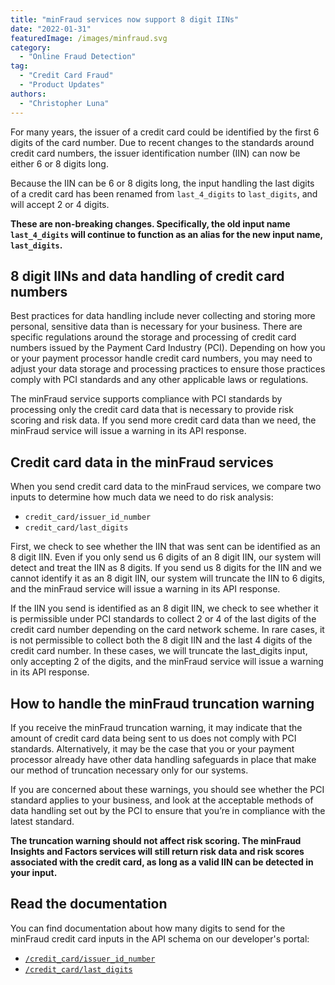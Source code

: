 ```yaml
---
title: "minFraud services now support 8 digit IINs"
date: "2022-01-31"
featuredImage: /images/minfraud.svg
category:
  - "Online Fraud Detection"
tag:
  - "Credit Card Fraud"
  - "Product Updates"
authors:
  - "Christopher Luna"
---
```


For many years, the issuer of a credit card could be identified by the first 6
digits of the card number. Due to recent changes to the standards around credit
card numbers, the issuer identification number (IIN) can now be either 6 or 8
digits long.

Because the IIN can be 6 or 8 digits long, the input handling the
last digits of a credit card has been renamed from `last_4_digits` to
`last_digits`, and will accept 2 or 4 digits.

**These are non-breaking changes. Specifically, the old input name
`last_4_digits` will continue to function as an alias for the new input name,
`last_digits`.**

## 8 digit IINs and data handling of credit card numbers
Best practices for data handling include never collecting and storing more
personal, sensitive data than is necessary for your business. There are specific
regulations around the storage and processing of credit card numbers issued by
the Payment Card Industry (PCI). Depending on how you or your payment processor
handle credit card numbers, you may need to adjust your data storage and
processing practices to ensure those practices comply with PCI standards and any
other applicable laws or regulations.

The minFraud service supports compliance with PCI standards by processing only
the credit card data that is necessary to provide risk scoring and risk data.
If you send more credit card data than we need, the minFraud service will issue
a warning in its API response.

## Credit card data in the minFraud services
When you send credit card data to the minFraud services, we compare two inputs
to determine how much data we need to do risk analysis:

- `credit_card/issuer_id_number`
- `credit_card/last_digits`

First, we check to see whether the IIN that was sent can be identified as an 8
digit IIN. Even if you only send us 6 digits of an 8 digit IIN, our system will
detect and treat the IIN as 8 digits. If you send us 8 digits for the IIN and we
cannot identify it as an 8 digit IIN, our system will truncate the IIN to 6
digits, and the minFraud service will issue a warning in its API response.

If the IIN you send is identified as an 8 digit IIN, we check to see whether it
is permissible under PCI standards to collect 2 or 4 of the last digits of the
credit card number depending on the card network scheme. In rare cases, it is
not permissible to collect both the 8 digit IIN and the last 4 digits of the
credit card number. In these cases, we will truncate the last_digits input, only
accepting 2 of the digits, and the minFraud service will issue a warning in its
API response.

## How to handle the minFraud truncation warning
If you receive the minFraud truncation warning, it may indicate that the amount
of credit card data being sent to us does not comply with PCI standards.
Alternatively, it may be the case that you or your payment processor already
have other data handling safeguards in place that make our method of truncation
necessary only for our systems.

If you are concerned about these warnings, you should see whether the PCI
standard applies to your business, and look at the acceptable methods of data
handling set out by the PCI to ensure that you’re in compliance with the latest
standard.

**The truncation warning should not affect risk scoring. The minFraud Insights
and Factors services will still return risk data and risk scores associated with
the credit card, as long as a valid IIN can be detected in your input.**

## Read the documentation
You can find documentation about how many digits to send for the minFraud credit
card inputs in the API schema on our developer's portal:

- [`/credit_card/issuer_id_number`](https://dev.maxmind.com/minfraud/api-documentation/requests?lang=en#schema--request--credit-card__issuer_id_number)
- [`/credit_card/last_digits`](https://dev.maxmind.com/minfraud/api-documentation/requests?lang=en#schema--request--credit-card__last_digits)
